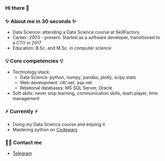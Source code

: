 ### Hi there 👋

### ✨ About me in 30 seconds ✨ 
* Data Science: attending a Data Science course at SkillFactory
* Career: 2003 - present. Started as a software developer, transitioned to a CTO in 2017
* Education: B.Sc. and M.Sc. in computer science

### 💡 Core competencies 💡
* Technology stack:
  - Data Science: python, numpy, pandas, plotly, scipy.stats
  - Web development: c#/.net, asp.net
  - Relational databases: MS SQL Server, Oracle
* Soft skills: never stop learning, communication skills, team player, time management

### ⚡️ Currently ⚡️
* Doing my Data Science course and enjoing it
* Mastering python on [Codewars](https://www.codewars.com/users/d_golubitsky)

### 🙌🏻 Contact me
- [Telegram](https://t.me/dmitriygolubitskiy)
